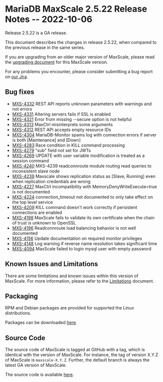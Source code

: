 # MariaDB MaxScale 2.5.22 Release Notes -- 2022-10-06

Release 2.5.22 is a GA release.

This document describes the changes in release 2.5.22, when compared to the
previous release in the same series.

If you are upgrading from an older major version of MaxScale, please read the
[upgrading document](../Upgrading/Upgrading-To-MaxScale-2.5.md) for
this MaxScale version.

For any problems you encounter, please consider submitting a bug
report on [our Jira](https://jira.mariadb.org/projects/MXS).

## Bug fixes

* [MXS-4332](https://jira.mariadb.org/browse/MXS-4332) REST API reports unknown parameters with warnings and not errors
* [MXS-4331](https://jira.mariadb.org/browse/MXS-4331) Altering servers fails if SSL is enabled
* [MXS-4321](https://jira.mariadb.org/browse/MXS-4321) Error from missing --secure option is not helpful
* [MXS-4313](https://jira.mariadb.org/browse/MXS-4313) MaxCtrl misinterprets some arguments
* [MXS-4312](https://jira.mariadb.org/browse/MXS-4312) REST API accepts empty resource IDs
* [MXS-4304](https://jira.mariadb.org/browse/MXS-4304) MariaDB-Monitor spams log with connection errors if server is both [Maintenance] and [Down]
* [MXS-4283](https://jira.mariadb.org/browse/MXS-4283) Race condition in KILL command processing
* [MXS-4279](https://jira.mariadb.org/browse/MXS-4279) "sub" field not set for JWTs
* [MXS-4269](https://jira.mariadb.org/browse/MXS-4269) UPDATE with user variable modification is treated as a session command
* [MXS-4240](https://jira.mariadb.org/browse/MXS-4240) MXS-4239 readconnroute module routing read queries to inconsistent slave node
* [MXS-4239](https://jira.mariadb.org/browse/MXS-4239) Maxscale shows replication  status  as [Slave, Running] even when replication credentials are wrong
* [MXS-4227](https://jira.mariadb.org/browse/MXS-4227) MaxCtrl incompatibility with MemoryDenyWriteExecute=true is not documented
* [MXS-4224](https://jira.mariadb.org/browse/MXS-4224) connection_timeout not documented to only take effect on the top level service
* [MXS-4209](https://jira.mariadb.org/browse/MXS-4209) KILL command doesn't work correctly if persistent connections are enabled
* [MXS-4198](https://jira.mariadb.org/browse/MXS-4198) MaxScale fails to validate its own certificate when the chain of trust is unknown to OpenSSL
* [MXS-4196](https://jira.mariadb.org/browse/MXS-4196) Readconnroute load balancing behavior is not well documented
* [MXS-4156](https://jira.mariadb.org/browse/MXS-4156) Update documentation on required monitor privileges
* [MXS-4148](https://jira.mariadb.org/browse/MXS-4148) Log warning if reverse name resolution takes significant time
* [MXS-4094](https://jira.mariadb.org/browse/MXS-4094) MaxScale failed to login mysql user with empty password

## Known Issues and Limitations

There are some limitations and known issues within this version of MaxScale.
For more information, please refer to the [Limitations](../About/Limitations.md) document.

## Packaging

RPM and Debian packages are provided for supported the Linux distributions.

Packages can be downloaded [here](https://mariadb.com/downloads/#mariadb_platform-mariadb_maxscale).

## Source Code

The source code of MaxScale is tagged at GitHub with a tag, which is identical
with the version of MaxScale. For instance, the tag of version X.Y.Z of MaxScale
is `maxscale-X.Y.Z`. Further, the default branch is always the latest GA version
of MaxScale.

The source code is available [here](https://github.com/mariadb-corporation/MaxScale).
